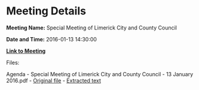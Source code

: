 # Meeting Details

**Meeting Name:** Special Meeting of Limerick City and County Council

**Date and Time:** 2016-01-13 14:30:00

**[Link to Meeting](https://www.limerick.ie/council/whats-on/special-meeting-limerick-city-and-county-council-18)**

Files: 

Agenda - Special Meeting of Limerick City and County Council - 13 January 2016.pdf - [Original file](https://www.limerick.ie/sites/default/files/media/documents/2017-06/Agenda%20-%20Special%20Meeting%20of%20Limerick%20City%20and%20County%20Council%20-%2013%20January%202016.pdf) - [Extracted text](./Agenda%20-%20Special%20Meeting%20of%20Limerick%20City%20and%20County%20Council%20-%2013%20January%202016.md)

